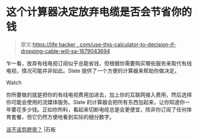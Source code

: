 # 这个计算器决定放弃电缆是否会节省你的钱

> 原文:[https://life hacker . com/use-this-calculator-to-decision-if-dropping-cable-will-sa-1679043694](https://lifehacker.com/use-this-calculator-to-decide-if-dropping-cable-will-sa-1679043694)

乍一看，放弃有线电视订阅似乎总能省钱，但根据你需要购买哪些服务来取代有线电视，情况可能并非如此。Slate 提供了一个方便的计算器来帮助你做决定。

Watch

你所要做的就是把你的有线电视费用加进去，加上你的互联网接入费用，然后选择你可能会使用的流媒体服务。Slate 的计算器会把所有东西加起来，让你知道你一年要花多少钱。正如你所料，看起来切断电缆总是会更便宜，除非你订阅了任何体育套餐，但它仍然方便地看到实际的细分数字。

[该不该剪脐带？](http://www.slate.com/articles/business/moneybox/2015/01/should_i_cut_the_cable_cord_decide_on_streaming_services_with_this_calculator.html?wpsrc=fol_tw) |石板